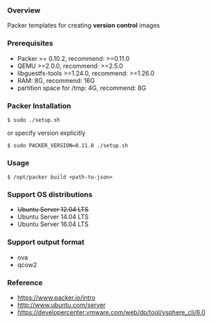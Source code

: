 ### Overview

Packer templates for creating **version control** images


### Prerequisites

* Packer >= 0.10.2, recommend: >=0.11.0
* QEMU >=2.0.0, recommend: >=2.5.0
* libguestfs-tools >=1.24.0, recommend: >=1.26.0
* RAM: 8G, recommend: 16G
* partition space for /tmp: 4G, recommend: 8G


### Packer Installation

    $ sudo ./setup.sh

or specify version explicitly

    $ sudo PACKER_VERSION=0.11.0 ./setup.sh


### Usage

    $ /opt/packer build <path-to-json>


### Support OS distributions

* ~~Ubuntu Server 12.04 LTS~~
* Ubuntu Server 14.04 LTS
* Ubuntu Server 16.04 LTS


### Support output format

* ova
* qcow2


### Reference

* https://www.packer.io/intro
* http://www.ubuntu.com/server
* https://developercenter.vmware.com/web/dp/tool/vsphere_cli/6.0
